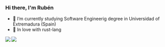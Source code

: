 ### Hi there, I'm Rubén

- 🌱 I’m currently studying Software Engineerig degree in Universidad of
  Extremadura (Spain)
- 🦀 In love with rust-lang


<picture>
  <source 
    srcset="https://github-readme-stats.rubensei.vercel.app/api?username=Rubensei&count_private=true&show_icons=true&theme=dark&hide_rank=true"
    media="(prefers-color-scheme: dark)"
  />
  <source
    srcset="https://github-readme-stats.rubensei.vercel.app/api?username=Rubensei&count_private=true&show_icons=true&hide_rank=true"
    media="(prefers-color-scheme: light), (prefers-color-scheme: no-preference)"
  />
  <img align="left" src="https://github-readme-stats.rubensei.vercel.app/api?username=Rubensei&count_private=true&show_icons=true&hide_rank=true" />
</picture>

<picture>
  <source 
    srcset="https://github-readme-stats.rubensei.vercel.app/api/top-langs/?username=Rubensei&layout=compact&theme=dark"
    media="(prefers-color-scheme: dark)"
  />
  <source
    srcset="https://github-readme-stats.rubensei.vercel.app/api/top-langs/?username=Rubensei&layout=compact"
    media="(prefers-color-scheme: light), (prefers-color-scheme: no-preference)"
  />
  <img align="left" src="https://github-readme-stats.rubensei.vercel.app/api/top-langs/?username=Rubensei&layout=compact" />
</picture>
